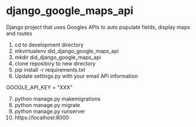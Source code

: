 # django_google_maps_api
Django project that uses Googles APIs to auto populate fields, display maps and routes

1) cd to development directory
2) mkvirtualenv did_django_google_maps_api
3) mkdir did_django_google_maps_api
4) clone repository to new directory
5) pip install -r requirements.txt
6) Update settings.py with your email API information


GOOGLE_API_KEY = "XXX"


7) python manage.py makemigrations
8) python manage.py migrate
9) python manage.py runserver
10) https://localhost:8000 


